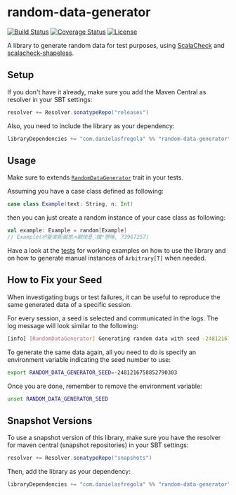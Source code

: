 random-data-generator
=====================

[![Build Status](https://travis-ci.org/DanielaSfregola/random-data-generator.svg?branch=master)](https://travis-ci.org/DanielaSfregola/random-data-generator) [![Coverage Status](https://img.shields.io/coveralls/DanielaSfregola/random-data-generator.svg)](https://coveralls.io/r/DanielaSfregola/random-data-generator?branch=master) [![License](http://img.shields.io/:license-Apache%202-red.svg)](http://www.apache.org/licenses/LICENSE-2.0.txt)

A library to generate random data for test purposes, using [ScalaCheck](https://github.com/rickynils/scalacheck) and [scalacheck-shapeless](https://github.com/alexarchambault/scalacheck-shapeless).

Setup
-----
If you don't have it already, make sure you add the Maven Central as resolver in your SBT settings:

```scala
resolver += Resolver.sonatypeRepo("releases")
```

Also, you need to include the library as your dependency:
```scala
libraryDependencies += "com.danielasfregola" %% "random-data-generator" % "1.1"
```

Usage
-----
Make sure to extends [`RandomDataGenerator`](https://github.com/DanielaSfregola/random-data-generator/blob/master/project/RandomDataGenerator.scala) trait in your tests.

Assuming you have a case class defined as following:
```scala
case class Example(text: String, n: Int)
```

then you can just create a random instance of your case class as following:
```scala
val example: Example = random[Example]
// Example(ਈ䈦㈾钜㔪旅ꪔ墛炝푰⡨䌆ᵅ퍧咪, 73967257)
```

Have a look at the [tests](https://github.com/DanielaSfregola/random-data-generator/blob/master/src/test/scala/com/danielasfregola/randomdatagenerator/RandomDataGeneratorSpec.scala) for working examples on how to use the library and on how to generate manual instances of `Arbitrary[T]` when needed.

How to Fix your Seed
-------------------------------
When investigating bugs or test failures, it can be useful to reproduce the same generated data of a specific session.

For every session, a seed is selected and communicated in the logs. The log message will look similar to the following:
```bash
[info] [RandomDataGenerator] Generating random data with seed -2481216758852790303
```

To generate the same data again, all you need to do is specify an environment variable indicating the seed number to use:
```bash
export RANDOM_DATA_GENERATOR_SEED=-2481216758852790303
```

Once you are done, remember to remove the environment variable:
```bash
unset RANDOM_DATA_GENERATOR_SEED
```

Snapshot Versions
-----------------
To use a snapshot version of this library, make sure you have the resolver for maven central (snapshot repositories) in your SBT settings:
```scala
resolver += Resolver.sonatypeRepo("snapshots")
```

Then, add the library as your dependency:
```scala
libraryDependencies += "com.danielasfregola" %% "random-data-generator" % "1.2-SNAPSHOT"
```
